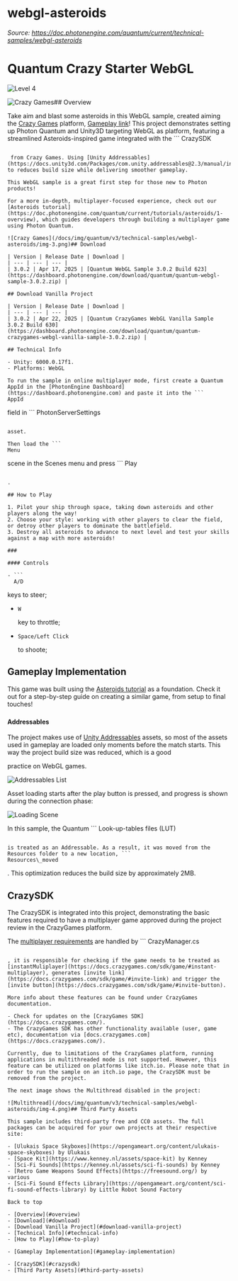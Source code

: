# webgl-asteroids

_Source: https://doc.photonengine.com/quantum/current/technical-samples/webgl-asteroids_

# Quantum Crazy Starter WebGL

![Level 4](/v2/img/docs/levels/level01-beginner_1.5x.png)

![Crazy Games](/docs/img/quantum/v3/technical-samples/webgl-asteroids/img-init.png)## Overview

Take aim and blast some asteroids in this WebGL sample, created aiming the [Crazy Games](https://www.crazygames.com/) platform, [Gameplay link](https://www.crazygames.com/game/quantum-crazy-starter-webgl)! This project demonstrates setting up Photon Quantum and Unity3D targeting WebGL as platform, featuring a streamlined Asteroids-inspired game integrated with the ```
CrazySDK
```

 from Crazy Games. Using [Unity Addressables](https://docs.unity3d.com/Packages/com.unity.addressables@2.3/manual/index.html) to reduces build size while delivering smoother gameplay.

This WebGL sample is a great first step for those new to Photon products!

For a more in-depth, multiplayer-focused experience, check out our [Asteroids tutorial](https://doc.photonengine.com/quantum/current/tutorials/asteroids/1-overview), which guides developers through building a multiplayer game using Photon Quantum.

![Crazy Games](/docs/img/quantum/v3/technical-samples/webgl-asteroids/img-3.png)## Download

| Version | Release Date | Download |
| --- | --- | --- |
| 3.0.2 | Apr 17, 2025 | [Quantum WebGL Sample 3.0.2 Build 623](https://dashboard.photonengine.com/download/quantum/quantum-webgl-sample-3.0.2.zip) |

## Download Vanilla Project

| Version | Release Date | Download |
| --- | --- | --- |
| 3.0.2 | Apr 22, 2025 | [Quantum CrazyGames WebGL Vanilla Sample 3.0.2 Build 630](https://dashboard.photonengine.com/download/quantum/quantum-crazygames-webgl-vanilla-sample-3.0.2.zip) |

## Technical Info

- Unity: 6000.0.17f1.
- Platforms: WebGL

To run the sample in online multiplayer mode, first create a Quantum AppId in the [PhotonEngine Dashboard](https://dashboard.photonengine.com) and paste it into the ```
AppId
```

field in ```
PhotonServerSettings
```

asset.

Then load the ```
Menu
```

scene in the Scenes menu and press ```
Play
```

.

## How to Play

1. Pilot your ship through space, taking down asteroids and other players along the way!
2. Choose your style: working with other players to clear the field, or detroy other players to dominate the battlefield.
3. Destroy all asteroids to advance to next level and test your skills against a map with more asteroids!

###

#### Controls

- ```
  A/D
  ```

   keys to steer;
- ```
  W
  ```

   key to throttle;
- ```
  Space/Left Click
  ```

   to shoote;

## Gameplay Implementation

This game was built using the [Asteroids tutorial](https://doc.photonengine.com/quantum/current/tutorials/asteroids/1-overview) as a foundation. Check it out for a step-by-step guide on creating a similar game, from setup to final touches!

###

#### Addressables

The project makes use of [Unity Addressables](https://docs.unity3d.com/Packages/com.unity.addressables@2.3/manual/index.html) assets, so most of the assets used in gameplay are loaded only moments before the match starts. This way the project build size was reduced, which is a good

practice on WebGL games.

![Addressables List](/docs/img/quantum/v3/technical-samples/webgl-asteroids/img-1.png)

Asset loading starts after the play button is pressed, and progress is shown during the connection phase:

![Loading Scene](/docs/img/quantum/v3/technical-samples/webgl-asteroids/img-2.png)

In this sample, the Quantum ```
Look-up-tables files (LUT)
```

is treated as an Addressable. As a result, it was moved from the Resources folder to a new location, ```
Resources\_moved
```

. This optimization reduces the build size by approximately 2MB.

## CrazySDK

The CrazySDK is integrated into this project, demonstrating the basic features required to have a multiplayer game approved during the project review in the CrazyGames platform.

The [multiplayer requirements](https://docs.crazygames.com/requirements/multiplayer/) are handled by ```
CrazyManager.cs
```

, it is responsible for checking if the game needs to be treated as [instantMuliplayer](https://docs.crazygames.com/sdk/game/#instant-multiplayer), generates [invite link](https://docs.crazygames.com/sdk/game/#invite-link) and trigger the [invite button](https://docs.crazygames.com/sdk/game/#invite-button).

More info about these features can be found under CrazyGames documentation.

- Check for updates on the [CrazyGames SDK](https://docs.crazygames.com/).
- The CrazyGames SDK has other functionality available (user, game etc), documentation via [docs.crazygames.com](https://docs.crazygames.com/).

Currently, due to limitations of the CrazyGames platform, running applications in multithreaded mode is not supported. However, this feature can be utilized on platforms like itch.io. Please note that in order to run the sample on an itch.io page, the CrazySDK must be removed from the project.

The next image shows the Multithread disabled in the project:

![Multithread](/docs/img/quantum/v3/technical-samples/webgl-asteroids/img-4.png)## Third Party Assets

This sample includes third-party free and CC0 assets. The full packages can be acquired for your own projects at their respective site:

- [Ulukais Space Skyboxes](https://opengameart.org/content/ulukais-space-skyboxes) by Ulukais
- [Space Kit](https://www.kenney.nl/assets/space-kit) by Kenney
- [Sci-Fi Sounds](https://kenney.nl/assets/sci-fi-sounds) by Kenney
- [Retro Game Weapons Sound Effects](https://freesound.org/) by various
- [Sci-Fi Sound Effects Library](https://opengameart.org/content/sci-fi-sound-effects-library) by Little Robot Sound Factory

Back to top

- [Overview](#overview)
- [Download](#download)
- [Download Vanilla Project](#download-vanilla-project)
- [Technical Info](#technical-info)
- [How to Play](#how-to-play)

- [Gameplay Implementation](#gameplay-implementation)

- [CrazySDK](#crazysdk)
- [Third Party Assets](#third-party-assets)